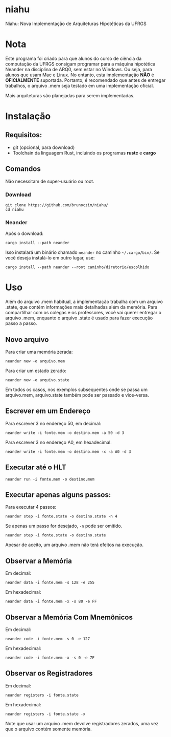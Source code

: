 # niahu
Niahu: Nova Implementação de Arquiteturas Hipotéticas da UFRGS

# Nota
Este programa foi criado para que alunos do curso de ciência da computação da UFRGS
consigam programar para a máquina hipotética Neander na disciplina de ARQ0, sem estar
no Windows. Ou seja, para alunos que usam Mac e Linux. No entanto, esta implementação
**NÃO** é **OFICIALMENTE** suportada. Portanto, é recomendado que antes de entregar
trabalhos, o arquivo .mem seja testado em uma implementação oficial.

Mais arquiteturas são planejadas para serem implementadas.

# Instalação

## Requisitos:
* git (opcional, para download)
* Toolchain da linguagem Rust, incluindo os programas **rustc** e **cargo**

## Comandos
Não necessitam de super-usuário ou root.

### Download
```shell
git clone https://github.com/brunoczim/niahu/
cd niahu
```

### Neander
Após o download:
```shell
cargo install --path neander
```
Isso instalará um binário chamado `neander` no caminho `~/.cargo/bin/`.
Se você deseja instalá-lo em outro lugar, use:
```shell
cargo install --path neander --root caminho/diretorio/escolhido
```

# Uso

Além do arquivo .mem habitual, a implementação trabalha com um arquivo .state, que
contém informações mais detalhadas além da memória. Para compartilhar com os colegas
e os professores, você vai querer entregar o arquivo .mem, enquanto o arquivo .state
é usado para fazer execução passo a passo.

## Novo arquivo
Para criar uma memória zerada:
```shell
neander new -o arquivo.mem
```

Para criar um estado zerado:
```shell
neander new -o arquivo.state
```

Em todos os casos, nos exemplos subsequentes onde se passa um arquivo.mem,
arquivo.state também pode ser passado e vice-versa.

## Escrever em um Endereço
Para escrever 3 no endereço 50, em decimal:
```shell
neander write -i fonte.mem -o destino.mem -a 50 -d 3
```

Para escrever 3 no endereço A0, em hexadecimal:
```shell
neander write -i fonte.mem -o destino.mem -x -a A0 -d 3
```

## Executar até o HLT
```shell
neander run -i fonte.mem -o destino.mem
```

## Executar apenas alguns passos:
Para executar 4 passos:
```shell
neander step -i fonte.state -o destino.state -n 4 
```

Se apenas um passo for desejado, `-n` pode ser omitido.

```shell
neander step -i fonte.state -o destino.state
```

Apesar de aceito, um arquivo .mem não terá efeitos na execução.

## Observar a Memória
Em decimal:
```shell
neander data -i fonte.mem -s 128 -e 255
```

Em hexadecimal:
```shell
neander data -i fonte.mem -x -s 80 -e FF
```

## Observar a Memória Com Mnemônicos
Em decimal:
```shell
neander code -i fonte.mem -s 0 -e 127
```

Em hexadecimal:
```shell
neander code -i fonte.mem -x -s 0 -e 7F
```

## Observar os Registradores
Em decimal:
```shell
neander registers -i fonte.state
```

Em hexadecimal:
```shell
neander registers -i fonte.state -x
```

Note que usar um arquivo .mem devolve registradores zerados, uma vez
que o arquivo contém somente memória.
